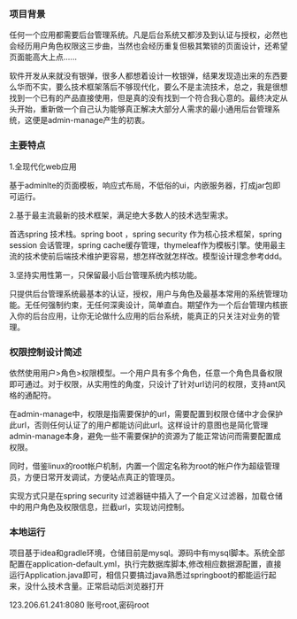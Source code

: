 ### 项目背景

任何一个应用都需要后台管理系统。凡是后台系统又都涉及到认证与授权，必然也会经历用户角色权限这三步曲，当然也会经历重复但极其繁锁的页面设计，还希望页面能高大上点......

软件开发从来就没有银弹，很多人都想着设计一枚银弹，结果发现造出来的东西要么华而不实，要么技术框架落后不够现代化，要么不是主流技术，总之，我是很想找到一个已有的产品直接使用，但是真的没有找到一个符合我心意的。最终决定从头开始，重新做一个自己认为能够真正解决大部分人需求的最小通用后台管理系统，这便是admin-manage产生的初衷。

### 主要特点

1.全现代化web应用

基于adminlte的页面模板，响应式布局，不低俗的ui，内嵌服务器，打成jar包即可运行。

2.基于最主流最新的技术框架，满足绝大多数人的技术选型需求。

首选spring 技术栈。spring boot ，spring security 作为核心技术框架，spring session 会话管理，spring cache缓存管理，thymeleaf作为模板引擎。使用最主流的技术使前后端技术维护更容易，想怎样改就怎样改。模型设计理念参考ddd。

3.坚持实用性第一，只保留最小后台管理系统内核功能。

只提供后台管理系统最基本的认证，授权，用户与角色及最基本常用的系统管理功能。无任何强制约束，无任何深奥设计，简单直白。期望作为一个后台管理内核嵌入你的后台应用，让你无论做什么应用的后台系统，能真正的只关注对业务的管理。

### 权限控制设计简述

依然使用用户>角色>权限模型。一个用户具有多个角色，任意一个角色具备权限即可通过。对于权限，从实用性的角度，只设计了针对url访问的权限，支持ant风格的通配符。

在admin-manage中，权限是指需要保护的url，需要配置到权限仓储中才会保护此url，否则任何认证了的用户都能访问此url。这样设计的意图也是简化管理admin-manage本身，避免一些不需要保护的资源为了能正常访问而需要配置成权限。

同时，借鉴linux的root帐户机制，内置一个固定名称为root的帐户作为超级管理员，方便日常开发调试，方便站点真正的管理员。

实现方式只是在spring security 过滤器链中插入了一个自定义过滤器，加载仓储中的用户角色及权限信息，拦截url，实现访问控制。

### 本地运行

项目基于idea和gradle环境，仓储目前是mysql。源码中有mysql脚本。系统全部配置在application-default.yml，执行完数据库脚本,修改相应数据源配置，直接运行Application.java即可，相信只要搞过java熟悉过springboot的都能运行起来，没什么技术含量。正常启动后浏览器打开

123.206.61.241:8080
账号root,密码root

